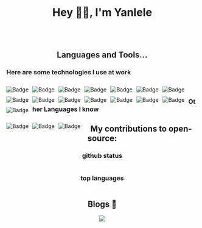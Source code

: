 <h1 align="center"> Hey 👋🏽, I'm Yanlele </h1>

[comment]: <> (<img src="https://gpvc.arturio.dev/yanlele">)

[comment]: <> (<img src="https://img.shields.io/github/followers/yanlele?label=Follow" style=" float:left, margin-right:10px" />)

<br/>  
<br/>


<h2 align="center">
  Languages and Tools...
</h2>


<h3>
Here are some technologies I use at work
</h3>

<p align="left">

<img alt="Badge" style="float: left; margin-right: 10px; margin-top: 10px;"  src="https://img.shields.io/badge/TypeScript-ff4d4f.svg?&style=for-the-badge&logo=TypeScript&logoColor=white"/>
<img alt="Badge" style="float: left; margin-right: 10px; margin-top: 10px;"  src="https://img.shields.io/badge/html5%20-%23E34F26.svg?&style=for-the-badge&logo=html5&logoColor=white"/>    
<img alt="Badge" style="float: left; margin-right: 10px; margin-top: 10px;"  src="https://img.shields.io/badge/css3%20-%231572B6.svg?&style=for-the-badge&logo=css3&logoColor=white"/>    
<img alt="Badge" style="float: left; margin-right: 10px; margin-top: 10px;"  src="https://img.shields.io/badge/react%20-61DAFB.svg?&style=for-the-badge&logo=React&logoColor=black"/>    
<img alt="Badge" style="float: left; margin-right: 10px; margin-top: 10px;"  src="https://img.shields.io/badge/javascript%20-1f1f1f.svg?&style=for-the-badge&logo=javascript&logoColor=%23F7DF1E"/>    
<img alt="Badge" style="float: left; margin-right: 10px; margin-top: 10px;"  src="https://img.shields.io/badge/node.js%20-%2343853D.svg?&style=for-the-badge&logo=node.js&logoColor=white"/>
<img alt="Badge" style="float: left; margin-right: 10px; margin-top: 10px;"  src="https://img.shields.io/badge/git%20-%23F05033.svg?&style=for-the-badge&logo=git&logoColor=white"/>    
<img alt="Badge" style="float: left; margin-right: 10px; margin-top: 10px;"  src="https://img.shields.io/badge/shell_script%20-%23121011.svg?&style=for-the-badge&logo=gnu-bash&logoColor=white"/>
<img alt="Badge" style="float: left; margin-right: 10px; margin-top: 10px;"  src="https://img.shields.io/badge/dart-%230175C2.svg?&style=for-the-badge&logo=dart&logoColor=white"/>   
<img alt="Badge" style="float: left; margin-right: 10px; margin-top: 10px;"  src ="https://img.shields.io/badge/Flutter-%2302569B.svg?&style=for-the-badge&logo=flutter&logoColor=white"/>    
<img alt="Badge" style="float: left; margin-right: 10px; margin-top: 10px;"  src ="https://img.shields.io/badge/Webpack-8DD6F9.svg?&style=for-the-badge&logo=Webpack&logoColor=white"/>    
<img alt="Badge" style="float: left; margin-right: 10px; margin-top: 10px;"  src="https://img.shields.io/badge/uni_app%20-30B980.svg?&style=for-the-badge&logo=Minutemailer&logoColor=white"/>    
<img alt="Badge" style="float: left; margin-right: 10px; margin-top: 10px;"  src ="https://img.shields.io/badge/MongoDB-%234ea94b.svg?&style=for-the-badge&logo=mongodb&logoColor=white"/>
<img alt="Badge" style="float: left; margin-right: 10px; margin-top: 10px;"  src="https://img.shields.io/badge/Vue.js%20-4FC08D.svg?&style=for-the-badge&logo=Vue.js&logoColor=white"/>
<img alt="Badge" style="float: left; margin-right: 10px; margin-top: 10px;"  src="https://img.shields.io/badge/Devpost%20-003E54.svg?&style=for-the-badge&logo=Devpost&logoColor=white"/>
</p>

<br/>

<h3>
Other Languages I know
</h3>

<p align="left">
<img alt="Badge" style="float: left; margin-right: 10px; margin-top: 10px;"  src="https://img.shields.io/badge/go-%2300ADD8.svg?&style=for-the-badge&logo=go&logoColor=white"/>
<img alt="Badge" style="float: left; margin-right: 10px; margin-top: 10px;"  src="https://img.shields.io/badge/java-007396.svg?&style=for-the-badge&logo=java&logoColor=white"/>
<img alt="Badge" style="float: left; margin-right: 10px; margin-top: 10px;"  src="https://img.shields.io/badge/C Sharp-239120.svg?&style=for-the-badge&logo=C Sharp&logoColor=white"/>
</p>


<h2 align="center">
    My contributions to open-source:
</h2>


<h3 align="center">github status</h3>
<p align="center">
    <img src="https://github-readme-stats.vercel.app/api?username=yanlele&show_icons=true&icon_color=79ff97&text_color=fff&bg_color=7373a8&hide_title=false&title_color=fff&disable_animations=false&hide_border=true" alt="">
</p>

<h3 align="center">top languages</h3>
<p align="center">
    <img src="https://github-readme-stats.vercel.app/api/top-langs/?username=yanlele&show_icons=true&theme=radical&layout=compact&hide=html,css&hide_border=true&icon_color=79ff97&text_color=fff&bg_color=7373a8&title_color=fff&langs_count=6" alt="">
</p>




<h2 align="center">Blogs 🌱</h2>

<p align="center">
    <a href="https://yanlele.github.io/node-index">
        <img src="https://cdn.jsdelivr.net/gh/yanlele/node-index/static/devblogs.svg">
    </a>
</p>



